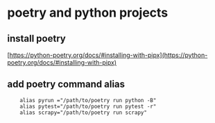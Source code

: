 # poetry and python projects

## install poetry
[https://python-poetry.org/docs/#installing-with-pipx](https://python-poetry.org/docs/#installing-with-pipx)

## add poetry command alias
```
    alias pyrun ="/path/to/poetry run python -B"
    alias pytest="/path/to/poetry run pytest -r"
    alias scrapy="/path/to/poetry run scrapy"
```

